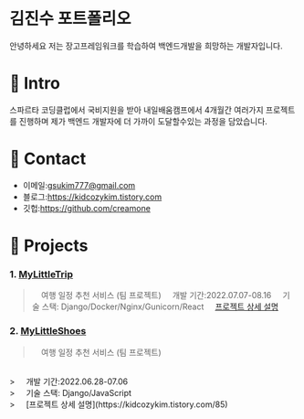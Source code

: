 # 김진수 포트폴리오

안녕하세요 저는 장고프레임워크를 학습하여 백엔드개발을 희망하는 개발자입니다.

# 📌 Intro

스파르타 코딩클럽에서 국비지원을 받아 내일배움캠프에서 4개월간 여러가지 프로젝트를 진행하며 제가 백엔드 개발자에 더 가까이 도달할수있는 과정을 담았습니다.

# 📌 Contact
- 이메일:gsukim777@gmail.com
- 블로그:https://kidcozykim.tistory.com
- 깃헙:https://github.com/creamone

# 📌 Projects

###   1. [MyLittleTrip](https://github.com/creamone/MyLittelTrip_backend)

> &nbsp; &nbsp; 여행 일정 추천 서비스 (팀 프로젝트)
> &nbsp; &nbsp; 개발 기간:2022.07.07-08.16
> &nbsp; &nbsp; 기술 스택: Django/Docker/Nginx/Gunicorn/React
> &nbsp; &nbsp; [프로젝트 상세 설명](https://kidcozykim.tistory.com/84)

###   2. [MyLittleShoes](https://github.com/creamone/mylittleshoes_backend)

> &nbsp; &nbsp; 여행 일정 추천 서비스 (팀 프로젝트)
<br/>
> &nbsp; &nbsp; 개발 기간:2022.06.28-07.06
<br/>
> &nbsp; &nbsp; 기술 스택: Django/JavaScript
<br/>
> &nbsp; &nbsp; [프로젝트 상세 설명](https://kidcozykim.tistory.com/85)



